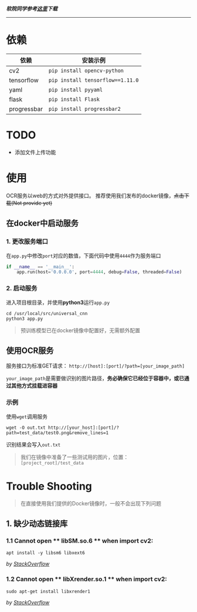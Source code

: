 
***软院同学参考[这里](https://github.com/NJUOCR/universal_cnn/wiki/学院内网环境下的使用说明)下载***

---
# 依赖
| 依赖 | 安装示例 |
| --- | --- |
| cv2 | `pip install opencv-python` |
| tensorflow | `pip install tensorflow==1.11.0` |
| yaml | `pip install pyyaml` |
| flask | `pip install Flask` |
| progressbar | `pip install progressbar2` |

# TODO
- 添加文件上传功能

# 使用
OCR服务以web的方式对外提供接口。 推荐使用我们发布的docker镜像，~~点击下载(Not provide yet)~~


## 在docker中启动服务
### 1. 更改服务端口
在`app.py`中修改`port`对应的数值，下面代码中使用`4444`作为服务端口
``` python
if __name__ == '__main__':
    app.run(host='0.0.0.0', port=4444, debug=False, threaded=False)
```

### 2. 启动服务
进入项目根目录，并使用**python3**运行`app.py`
``` shell
cd /usr/local/src/universal_cnn
python3 app.py
```

> 预训练模型已在docker镜像中配置好，无需额外配置

## 使用OCR服务
服务接口为标准GET请求：
`http://[host]:[port]/?path=[your_image_path]`

`your_image_path`是需要做识别的图片路径，**务必确保它已经位于容器中，或已通过其他方式挂载进容器**

### 示例
使用`wget`调用服务
``` shell
wget -O out.txt http://[your_host]:[port]/?path=test_data/test0.png&remove_lines=1
```
识别结果会写入`out.txt`

> 我们在镜像中准备了一些测试用的图片，位置：`[project_root]/test_data`
# Trouble Shooting
> 在直接使用我们提供的Docker镜像时，一般不会出现下列问题
## 1. 缺少动态链接库
### 1.1 Cannot open ** libSM.so.6 ** when import cv2:

``` shell
apt install -y libsm6 libxext6
```

*by [StackOverflow](https://stackoverflow.com/search?q=import+cv2+libXrender.so.1+)*

### 1.2 Cannot open ** libXrender.so.1 ** when import cv2:

``` shell
sudo apt-get install libxrender1
```
*by [StackOverflow](https://stackoverflow.com/questions/47113029/importerror-libsm-so-6-cannot-open-shared-object-file-no-such-file-or-directo)*
